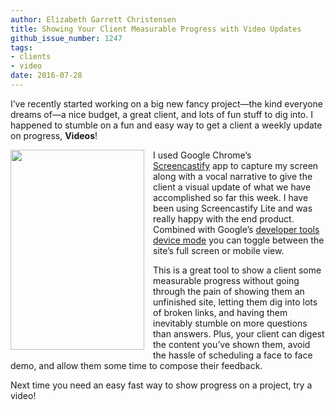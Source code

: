 ```yaml
---
author: Elizabeth Garrett Christensen
title: Showing Your Client Measurable Progress with Video Updates
github_issue_number: 1247
tags:
- clients
- video
date: 2016-07-28
---
```


I’ve recently started working on a big new fancy project—​the kind everyone dreams of—​a nice budget, a great client, and lots of fun stuff to dig into. I happened to stumble on a fun and easy way to get a client a weekly update on progress, **Videos**!

<div class="separator" style="clear: both; text-align: center;"><a href="/blog/2016/07/showing-your-client-measurable-progress/image-0-big.png" imageanchor="1" style="clear: left; float: left; margin-bottom: 1em; margin-right: 1em;"><img border="0" height="320" src="/blog/2016/07/showing-your-client-measurable-progress/image-0.png" width="214"/></a></div>

I used Google Chrome’s [Screencastify](https://www.screencastify.com/) app to capture my screen along with a vocal narrative to give the client a visual update of what we have accomplished so far this week. I have been using Screencastify Lite and was really happy with the end product. Combined with Google’s [developer tools device mode](https://web.archive.org/web/20161123060437/https://developers.google.com/web/tools/chrome-devtools/device-mode/?hl=en) you can toggle between the site’s full screen or mobile view.

This is a great tool to show a client some measurable progress without going through the pain of showing them an unfinished site, letting them dig into lots of broken links, and having them inevitably stumble on more questions than answers. Plus, your client can digest the content you’ve shown them, avoid the hassle of scheduling a face to face demo, and allow them some time to compose their feedback.

Next time you need an easy fast way to show progress on a project, try a video!
